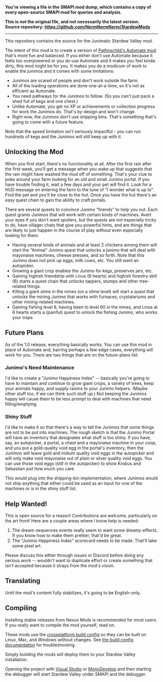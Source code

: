 **You're viewing a file in the SMAPI mod dump, which contains a copy of every open-source SMAPI mod
for queries and analysis.**

**This is _not_ the original file, and not necessarily the latest version.**  
**Source repository: https://github.com/NermNermNerm/StardewMods**

----

This repository contains the source for the Junimatic Stardew Valley mod.

The intent of this mod is to create a version of [Pathoschild's Automate mod](https://github.com/Pathoschild/StardewMods/tree/develop/Automate)
that's more fun and balanced.  If you either don't use Automate because it feels too overpowered or you do
use Automate and it makes you feel kinda dirty, this mod might be for you.  It makes you do a modicum
of work to enable the junimos and it comes with some limitations:

* Junimos are scared of people and don't work outside the farm.
* All of the loading operations are done one-at-a-time, so it's not as efficient as Automate.
* You need pathways for the Junimos to follow.  (So you can't just pack a shed full of
  kegs and one chest.)
* Unlike Automate, you get no XP or achievements or collection progress for work the Junimos do.
  That's by-design and won't change.
* Right now, the Junimos don't use shipping bins.  That's something that's going to come
  with a future feature.

Note that the speed limitation isn't seriously impactful - you can run hundreds of kegs
and the Junimos will still keep up with it.

## Unlocking the Mod

When you first start, there's no functionality at all.  After the first rain after the first week, you'll
get a message when you wake up that suggests that the rain might have washed the mud off of something.
That's your clue to poke around your farm looking for an old and small Junimo portal.  If you have
trouble finding it, wait a few days and your pet will find it.  Look for a HUD message on entering the
farm to the tune of "I wonder what <pet> is up to".  Find the pet and you'll be close to the hut.
Once you have the hut there's an easy quest chain to gain the ability to craft portals.

There are several quests to convince Junimo "friends" to help you out.  Each quest grants Junimos
that will work with certain kinds of machines.  Avert your eyes if you don't want spoilers,
but the quests are not especially tricky to do, have villager chats that give you powerful
hints, and are things that are likely to just happen in the course of play without even especially
looking for them.

* Having several kinds of animals and at least 2 chickens among them will start the "Animal"
  Junimo quest that unlocks a junimo that will deal with mayonaise machines, cheese presses,
  and so forth.  Note that this Junimo does not pick up eggs, milk cows, etc.  You still
  want an autopicker.
* Growing a giant crop enables the Junimo for kegs, preserves jars, etc.
* Gaining highish friendship with Linus (6 hearts) and highish forestry skill (6)
  starts a quest chain that unlocks tappers, stumps and other tree-related things.
* Killing a giant slime in the mines (on a slime level) will start a quest that unlocks the mining
  Junimo that works with furnaces, crystalariums and other mining-related machines.
* Gaining fishing level 8, having been to level 60 in the mines, and Linus at 6 hearts
  starts a (painful) quest to unlock the fishing Junimo, who works your traps

## Future Plans

As of the 1.0 release, everything basically works.  You can use this mod in place of Automate
and, barring perhaps a few edge cases, everything will work for you.  There are two things
that are on the future-plans list:

### Junimo's Need Maintenance

I'd like to create a "Junimo Happiness Index" -- basically you're going to have to maintain
and continue to grow giant crops, a variety of trees, keep your animals happy, and supply
raisins to your Junimo helpers.  (Maybe other stuff too, if we can think such stuff up.)
Not keeping the Junimos happy will cause them to be less prompt to deal with
machines that need filling/emptying.

### Shiny Stuff

I'd like to make it so that there's a way to tell the Junimos that some things are
not to be put into machines.  The rough sketch is that the Junimo Portal will have an
inventory that designates what stuff is too shiny.  If you have, say, an autopicker,
a portal, a chest and a mayonaise machine in your coop, and you put a gold-quality
void egg in the portal's inventory, then the Junimos will leave gold and iridium
quality void eggs in the autopicker and will only make void mayonaise out of plain
or silver quality void eggs.  You can use those void eggs (still in the autopicker)
to show Krobus and Sebastian just how much you care.

This would plug into the shipping-bin implementation, where Junimos would not ship
anything that either could be used as an input for one of the machines or is in
the shiny stuff list.

## Help Wanted!

This is open source for a reason!  Contributions are welcome, particularly on the art front!
Here are a couple areas where I know help is needed:

1. The dream-sequences events really seem to want some dreamy-effects.  If you know how to make them prettier,
   that'd be great.
2. The "Junimo Happiness Index" scorecard needs to be made.  That'll take some pixel art.

Please discuss this either through issues or Discord before doing any serious work -- wouldn't want to duplicate
effort or create something that isn't accepted because it strays from the mod's vision.

## Translating

Until the mod's content fully stabilizes, it's going to be English-only.

## Compiling

Installing stable releases from Nexus Mods is recommended for most users. If you really want to
compile the mod yourself, read on.

These mods use the [crossplatform build config](https://www.nuget.org/packages/Pathoschild.Stardew.ModBuildConfig)
so they can be built on Linux, Mac, and Windows without changes. See [the build config documentation](https://www.nuget.org/packages/Pathoschild.Stardew.ModBuildConfig)
for troubleshooting.

Simply building the mods will deploy them to your Stardew Valley installation.

Opening the project with [Visual Studio](https://www.visualstudio.com/vs/community/) or [MonoDevelop](https://www.monodevelop.com/)
and then starting the debugger will start Stardew Valley under SMAPI and the debugger.
